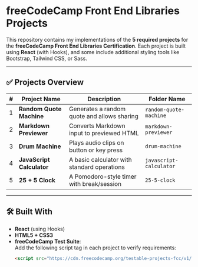# freeCodeCamp Front End Libraries Projects

This repository contains my implementations of the **5 required projects** for the **freeCodeCamp Front End Libraries Certification**. Each project is built using **React** (with Hooks), and some include additional styling tools like Bootstrap, Tailwind CSS, or Sass.

---

## ✅ Projects Overview

| #   | Project Name              | Description                                 | Folder Name             |
| --- | ------------------------- | ------------------------------------------- | ----------------------- |
| 1   | **Random Quote Machine**  | Generates a random quote and allows sharing | `random-quote-machine`  |
| 2   | **Markdown Previewer**    | Converts Markdown input to previewed HTML   | `markdown-previewer`    |
| 3   | **Drum Machine**          | Plays audio clips on button or key press    | `drum-machine`          |
| 4   | **JavaScript Calculator** | A basic calculator with standard operations | `javascript-calculator` |
| 5   | **25 + 5 Clock**          | A Pomodoro-style timer with break/session   | `25-5-clock`            |

---

## 🛠 Built With

- **React** (using Hooks)
- **HTML5 + CSS3**
- **freeCodeCamp Test Suite**:  
  Add the following script tag in each project to verify requirements:
  ```html
  <script src="https://cdn.freecodecamp.org/testable-projects-fcc/v1/bundle.js"></script>
  ```
